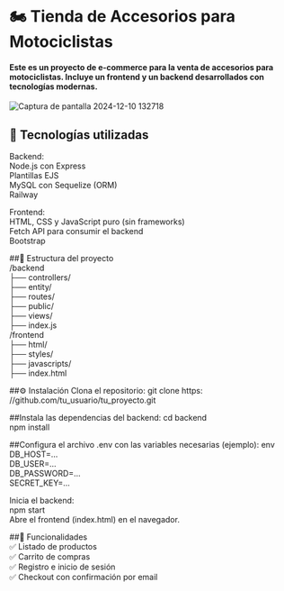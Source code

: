 # 🏍️ Tienda de Accesorios para Motociclistas
#### Este es un proyecto de e-commerce para la venta de accesorios para motociclistas. Incluye un frontend y un backend desarrollados con tecnologías modernas.

![Captura de pantalla 2024-12-10 132718](https://github.com/user-attachments/assets/3810fb61-b568-4e2c-a73b-132340827d05)

## 🚀 Tecnologías utilizadas
Backend:  
Node.js con Express  
Plantillas EJS  
MySQL con Sequelize (ORM)  
Railway  

Frontend:  
HTML, CSS y JavaScript puro (sin frameworks)  
Fetch API para consumir el backend  
Bootstrap  


##📂 Estructura del proyecto  
/backend  
  ├── controllers/  
  ├── entity/  
  ├── routes/  
  ├── public/  
  ├── views/  
  ├── index.js  
/frontend  
  ├── html/  
  ├── styles/  
  ├── javascripts/  
    ├── index.html  

    
##⚙️ Instalación
Clona el repositorio:
git clone https:  
//github.com/tu_usuario/tu_proyecto.git


##Instala las dependencias del backend: 
cd backend  
npm install


##Configura el archivo .env con las variables necesarias (ejemplo):
env  
DB_HOST=...  
DB_USER=...  
DB_PASSWORD=...  
SECRET_KEY=...  


Inicia el backend:  
npm start  
Abre el frontend (index.html) en el navegador.  

##📌 Funcionalidades  
✅ Listado de productos  
✅ Carrito de compras  
✅ Registro e inicio de sesión  
✅ Checkout con confirmación por email  
